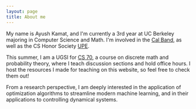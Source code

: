 ```yaml
---
layout: page
title: About me
---
```


My name is Ayush Kamat, and I'm currently a 3rd year at UC Berkeley majoring in Computer Science and Math. I'm involved in the [Cal Band](http://calband.berkeley.edu/), as well as the CS Honor Society [UPE](https://upe.berkeley.edu/). 

This summer, I am a UGSI for [CS 70](eecs70.org), a course on discrete math and probability theory, where I teach discussion sections and hold office hours. I host the resources I made for teaching on this website, so feel free to check them out!

From a research perspective, I am deeply interested in the application of optimization algorithms to streamline modern machine learning, and in their applications to controlling dynamical systems. 

